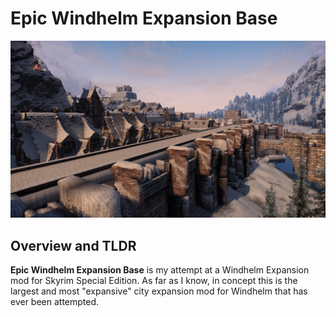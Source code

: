 # Epic Windhelm Expansion Base

![](/windhelm/pics/southwall.png?raw=true "An Epic Windhelm Expansion Mod")

## Overview and TLDR

**Epic Windhelm Expansion Base** is my attempt at a Windhelm Expansion mod for Skyrim Special Edition. As far as I know, in concept this is the largest and most "expansive" city expansion mod for Windhelm that has ever been attempted.